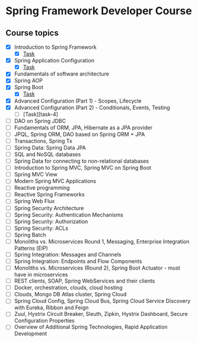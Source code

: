 # Spring Framework Developer Course

## Course topics

- [x] Introduction to Spring Framework
  - [X] [Task][task-1]
- [X] Spring Application Configuration
  - [X] [Task][task-2]
- [X] Fundamentals of software architecture
- [X] Spring AOP
- [X] Spring Boot
  - [X] [Task][task-3]
- [X] Advanced Configuration (Part 1) - Scopes, Lifecycle
- [X] Advanced Configuration (Part 2) - Conditionals, Events, Testing
  - [ ] [Task][task-4]
- [ ] DAO on Spring JDBC
- [ ] Fundamentals of ORM, JPA, Hibernate as a JPA provider
- [ ] JPQL, Spring ORM, DAO based on Spring ORM + JPA
- [ ] Transactions, Spring Tx
- [ ] Spring Data: Spring Data JPA
- [ ] SQL and NoSQL databases
- [ ] Spring Data for connecting to non-relational databases
- [ ] Introduction to Spring MVC, Spring MVC on Spring Boot
- [ ] Spring MVC View
- [ ] Modern Spring MVC Applications
- [ ] Reactive programming
- [ ] Reactive Spring Frameworks
- [ ] Spring Web Flux
- [ ] Spring Security Architecture
- [ ] Spring Security: Authentication Mechanisms
- [ ] Spring Security: Authorization
- [ ] Spring Security: ACLs
- [ ] Spring Batch
- [ ] Monoliths vs. Microservices Round 1, Messaging, Enterprise Integration Patterns (EIP)
- [ ] Spring Integration: Messages and Channels
- [ ] Spring Integration: Endpoints and Flow Components
- [ ] Monoliths vs. Microservices (Round 2), Spring Boot Actuator - must have in microservices
- [ ] REST clients, SOAP, Spring WebServices and their clients
- [ ] Docker, orchestration, clouds, cloud hosting
- [ ] Clouds, Mongo DB Atlas cluster, Spring Cloud
- [ ] Spring Cloud Config, Spring Cloud Bus, Spring Cloud Service Discovery with Eureka, Ribbon and Feign
- [ ] Zuul, Hystrix Circuit Breaker, Sleuth, Zipkin, Hystrix Dashboard, Secure Configuration Properties
- [ ] Overview of Additional Spring Technologies, Rapid Application Development

[task-1]:https://github.com/ducknowledges/2022-11-otus-spring-kononov/tree/main/quiz-introduction-to-spring-framework
[task-2]:https://github.com/ducknowledges/2022-11-otus-spring-kononov/tree/main/quiz-spring-application-configuration
[task-3]:https://github.com/ducknowledges/2022-11-otus-spring-kononov/tree/main/quiz-spring-boot